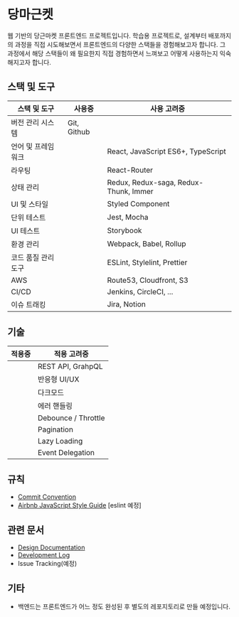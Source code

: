 # 당마근켓

웹 기반의 당근마켓 프론트엔드 프로젝트입니다. 학습용 프로젝트로, 설계부터 배포까지의 과정을 직접 시도해보면서 프론트엔드의 다양한 스택들을 경험해보고자 합니다. 그 과정에서 해당 스택들이 왜 필요한지 직접 경험하면서 느껴보고 어떻게 사용하는지 익숙해지고자 합니다.

## 스택 및 도구

| 스택 및 도구        | 사용중      | 사용 고려중                           |
| ------------------- | ----------- | ------------------------------------- |
| 버전 관리 시스템    | Git, Github |                                       |
| 언어 및 프레임워크  |             | React, JavaScript ES6+, TypeScript    |
| 라우팅              |             | React-Router                          |
| 상태 관리           |             | Redux, Redux-saga, Redux-Thunk, Immer |
| UI 및 스타일        |             | Styled Component                      |
| 단위 테스트         |             | Jest, Mocha                           |
| UI 테스트           |             | Storybook                             |
| 환경 관리           |             | Webpack, Babel, Rollup                |
| 코드 품질 관리 도구 |             | ESLint, Stylelint, Prettier           |
| AWS                 |             | Route53, Cloudfront, S3               |
| CI/CD               |             | Jenkins, CircleCI, ...                |
| 이슈 트래킹         |             | Jira, Notion                          |

## 기술

| 적용중 | 적용 고려중         |
| ------ | ------------------- |
|        | REST API, GrahpQL   |
|        | 반응형 UI/UX        |
|        | 다크모드            |
|        | 에러 핸들링         |
|        | Debounce / Throttle |
|        | Pagination          |
|        | Lazy Loading        |
|        | Event Delegation    |

## 규칙

- [Commit Convention](https://doublesprogramming.tistory.com/256)
- [Airbnb JavaScript Style Guide](https://github.com/airbnb/javascript) [eslint 예정]

## 관련 문서

- [Design Documentation](https://chamtuna.notion.site/Design-Documentation-e8718f5561cb4d91ad2afbbc635700a9)
- [Development Log](https://www.notion.so/chamtuna/041057c41a39450180a58dbaef6c6d9c)
- Issue Tracking(예정)

## 기타

- 백엔드는 프론트엔드가 어느 정도 완성된 후 별도의 레포지토리로 만들 예정입니다.
